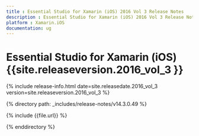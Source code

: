 ```yaml
---
title : Essential Studio for Xamarin (iOS) 2016 Vol 3 Release Notes
description : Essential Studio for Xamarin (iOS) 2016 Vol 3 Release Notes
platform : Xamarin.iOS
documentation: ug
---
```


# Essential Studio for Xamarin (iOS) {{site.releaseversion.2016_vol_3 }}

{% include release-info.html date=site.releasedate.2016_vol_3 version=site.releaseversion.2016_vol_3 %} 

{% directory path: _includes/release-notes/v14.3.0.49 %}

{% include {{file.url}} %}

{% enddirectory %}